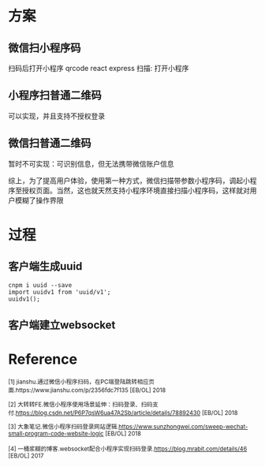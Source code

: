 # 方案
## 微信扫小程序码
扫码后打开小程序
qrcode
react
express
扫描: 打开小程序
## 小程序扫普通二维码
可以实现，并且支持不授权登录
## 微信扫普通二维码
暂时不可实现：可识别信息，但无法携带微信账户信息

综上，为了提高用户体验，使用第一种方式，微信扫描带参数小程序码，调起小程序至授权页面。当然，这也就天然支持小程序环境直接扫描小程序码，这样就对用户模糊了操作界限
# 过程
## 客户端生成uuid
```
cnpm i uuid --save
import uuidv1 from 'uuid/v1';
uuidv1();
```
## 客户端建立websocket

# Reference
<small>
[1] jianshu.通过微信小程序扫码，在PC端登陆跳转相应页面.https://www.jianshu.com/p/2356fdc7f135 [EB/OL] 2018

[2] 大转转FE.微信小程序使用场景延伸：扫码登录、扫码支付.https://blog.csdn.net/P6P7qsW6ua47A2Sb/article/details/78892430 [EB/OL] 2018

[3] 大象笔记.微信小程序扫码登录网站逻辑.https://www.sunzhongwei.com/sweep-wechat-small-program-code-website-logic [EB/OL] 2018

[4] 一桶浆糊的博客.websocket配合小程序实现扫码登录.https://blog.mrabit.com/details/46 [EB/OL] 2017
</small>



